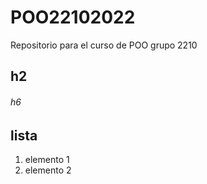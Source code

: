 # POO22102022
Repositorio para el curso de POO grupo 2210


## h2
###### h6
 
## lista

1. elemento 1
1. elemento 2
